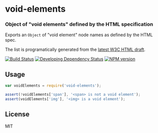 void-elements
==============

### Object of "void elements" defined by the HTML specification

Exports an `Object` of "void element" node names as defined by the HTML spec.

The list is programatically generated from the [latest W3C HTML draft](http://www.w3.org/html/wg/drafts/html/master/syntax.html#void-elements).

[![Build Status](https://img.shields.io/travis/pugjs/void-elements/master.svg?style=flat)](https://travis-ci.org/pugjs/void-elements)
[![Developing Dependency Status](https://img.shields.io/david/dev/pugjs/void-elements.svg?style=flat)](https://david-dm.org/pugjs/void-elements#info=devDependencies)
[![NPM version](https://img.shields.io/npm/v/void-elements.svg?style=flat)](https://www.npmjs.org/package/void-elements)

Usage
-----

```js
var voidElements = require('void-elements');

assert(!voidElements['span'], '<span> is not a void element');
assert(voidElements['img'], '<img> is a void element');
```

License
-------

MIT

